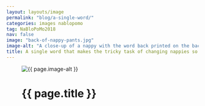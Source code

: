 ```yaml
---
layout: layouts/image
permalink: "blog/a-single-word/"
categories: images nablopomo
tag: NaBloPoMo2018
nav: false
image: "back-of-nappy-pants.jpg"
image-alt: "A close-up of a nappy with the word back printed on the back side"
title: A single word that makes the tricky task of changing nappies so much easier
---
```


<figure class="margin-bottom--xs">
  <img src="/images/{{ page.image }}" alt="{{ page.image-alt }}" />
  <figcaption class="margin-bottom--0 margin-top--xs">
    <h1 class="heading-large margin-bottom--0">{{ page.title }}</h1>
  </figcaption>
</figure>
